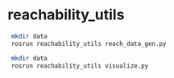 # reachability_utils

```bash
 mkdir data
 rosrun reachability_utils reach_data_gen.py
```

```bash
 mkdir data
 rosrun reachability_utils visualize.py
```
